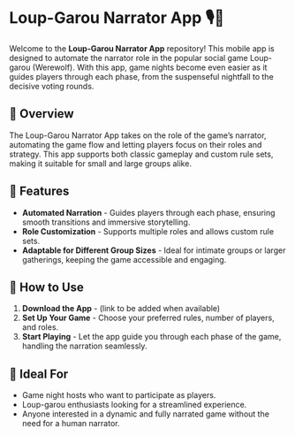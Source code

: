 # Loup-Garou Narrator App 🎙️🐺

Welcome to the **Loup-Garou Narrator App** repository! This mobile app is designed to automate the narrator role in the popular social game Loup-garou (Werewolf). With this app, game nights become even easier as it guides players through each phase, from the suspenseful nightfall to the decisive voting rounds.

## 📜 Overview

The Loup-Garou Narrator App takes on the role of the game’s narrator, automating the game flow and letting players focus on their roles and strategy. This app supports both classic gameplay and custom rule sets, making it suitable for small and large groups alike.

## 🎨 Features

- **Automated Narration** - Guides players through each phase, ensuring smooth transitions and immersive storytelling.
- **Role Customization** - Supports multiple roles and allows custom rule sets.
- **Adaptable for Different Group Sizes** - Ideal for intimate groups or larger gatherings, keeping the game accessible and engaging.

## 📱 How to Use

1. **Download the App** - (link to be added when available)
2. **Set Up Your Game** - Choose your preferred rules, number of players, and roles.
3. **Start Playing** - Let the app guide you through each phase of the game, handling the narration seamlessly.

## 👥 Ideal For

- Game night hosts who want to participate as players.
- Loup-garou enthusiasts looking for a streamlined experience.
- Anyone interested in a dynamic and fully narrated game without the need for a human narrator.
